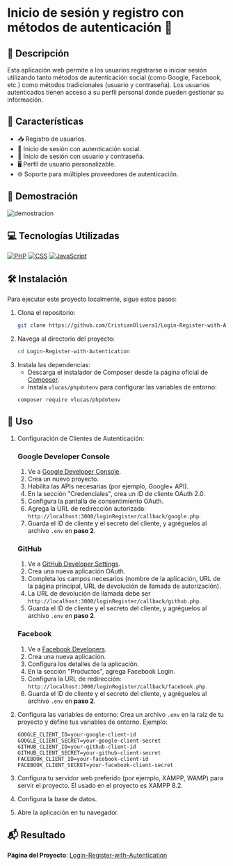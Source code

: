 # Inicio de sesión y registro con métodos de autenticación 🚀

## 📝 Descripción
Esta aplicación web permite a los usuarios registrarse o iniciar sesión utilizando tanto métodos de autenticación social (como Google, Facebook, etc.) como métodos tradicionales (usuario y contraseña). Los usuarios autenticados tienen acceso a su perfil personal donde pueden gestionar su información.

## 🌟 Características
- 📥 Registro de usuarios.
- 🔐 Inicio de sesión con autenticación social.
- 🔑 Inicio de sesión con usuario y contraseña.
- 🖥️ Perfil de usuario personalizable.
- 🌐 Soporte para múltiples proveedores de autenticación.

## 🎥 Demostración
![demostracion](https://github.com/user-attachments/assets/e8e4b482-e7dc-44f3-b55e-0986447a7c53)

## 💻 Tecnologías Utilizadas
[![PHP](https://img.shields.io/badge/PHP-56.8%25-blue?logo=php)](https://www.php.net/)
[![CSS](https://img.shields.io/badge/CSS-24.2%25-blue?logo=css3)](https://developer.mozilla.org/es/docs/Web/CSS)
[![JavaScript](https://img.shields.io/badge/JavaScript-19.0%25-yellow?logo=javascript)](https://developer.mozilla.org/es/docs/Web/JavaScript)

## 🛠️ Instalación
Para ejecutar este proyecto localmente, sigue estos pasos:

1. Clona el repositorio:
    ```bash
    git clone https://github.com/CristianOlivera1/Login-Register-with-Autentication.git
    ```
2. Navega al directorio del proyecto:
    ```bash
    cd Login-Register-with-Autentication
    ```
3. Instala las dependencias:
    - Descarga el instalador de Composer desde la página oficial de [Composer](https://getcomposer.org/download/).
    - Instala `vlucas/phpdotenv` para configurar las variables de entorno:
    ```bash
    composer require vlucas/phpdotenv
    ```

## 📘 Uso
1. Configuración de Clientes de Autenticación:

    ### Google Developer Console
    1. Ve a [Google Developer Console](https://console.cloud.google.com/cloud-resource-manager).
    2. Crea un nuevo proyecto.
    3. Habilita las APIs necesarias (por ejemplo, Google+ API).
    4. En la sección "Credenciales", crea un ID de cliente OAuth 2.0.
    5. Configura la pantalla de consentimiento OAuth.
    6. Agrega la URL de redirección autorizada: `http://localhost:3000/loginRegister/callback/google.php`.
    7. Guarda el ID de cliente y el secreto del cliente, y agréguelos al archivo `.env` en **paso 2**.

    ### GitHub
    1. Ve a [GitHub Developer Settings](https://github.com/settings/developers).
    2. Crea una nueva aplicación OAuth.
    3. Completa los campos necesarios (nombre de la aplicación, URL de la página principal, URL de devolución de llamada de autorización).
    4. La URL de devolución de llamada debe ser `http://localhost:3000/loginRegister/callback/github.php`.
    5. Guarda el ID de cliente y el secreto del cliente, y agréguelos al archivo `.env` en **paso 2**.

    ### Facebook
    1. Ve a [Facebook Developers](https://developers.facebook.com/).
    2. Crea una nueva aplicación.
    3. Configura los detalles de la aplicación.
    4. En la sección "Productos", agrega Facebook Login.
    5. Configura la URL de redirección: `http://localhost:3000/loginRegister/callback/facebook.php`.
    6. Guarda el ID de cliente y el secreto del cliente, y agréguelos al archivo `.env` en **paso 2**.

2. Configura las variables de entorno: Crea un archivo `.env` en la raíz de tu proyecto y define tus variables de entorno. Ejemplo:
    ```dotenv
    GOOGLE_CLIENT_ID=your-google-client-id
    GOOGLE_CLIENT_SECRET=your-google-client-secret
    GITHUB_CLIENT_ID=your-github-client-id
    GITHUB_CLIENT_SECRET=your-github-client-secret
    FACEBOOK_CLIENT_ID=your-facebook-client-id
    FACEBOOK_CLIENT_SECRET=your-facebook-client-secret
    ```
3. Configura tu servidor web preferido (por ejemplo, XAMPP, WAMP) para servir el proyecto. El usado en el proyecto es XAMPP 8.2.
4. Configura la base de datos.
5. Abre la aplicación en tu navegador.

## 📬 Resultado
**Página del Proyecto**: [Login-Register-with-Autentication](https://codeoner.rf.gd/)
